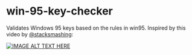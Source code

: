# win-95-key-checker

Validates Windows 95 keys based on the rules in win95. Inspired by this video by [@stacksmashing](https://github.com/stacksmashing):

[![IMAGE ALT TEXT HERE](https://img.youtube.com/vi/cwyH59nACzQ/0.jpg)](https://www.youtube.com/watch?v=cwyH59nACzQ)
